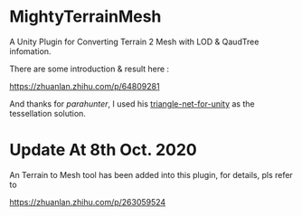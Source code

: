 # MightyTerrainMesh
A Unity Plugin for Converting Terrain 2 Mesh with LOD & QaudTree infomation.

There are some introduction & result here :

https://zhuanlan.zhihu.com/p/64809281

And thanks for *parahunter*, I used his [triangle-net-for-unity](https://github.com/parahunter/triangle-net-for-unity) as the tessellation solution.

# Update At 8th Oct. 2020
An Terrain to Mesh tool has been added into this plugin, for details, pls refer to 

https://zhuanlan.zhihu.com/p/263059524
